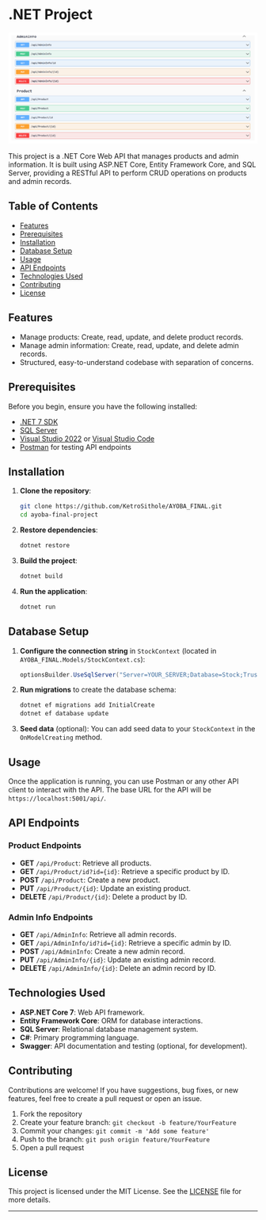
# .NET Project

![Project Screenshot](https://github.com/KetroSithole/AYOBA_FINAL/blob/main/Screenshot%202024-08-08%20224514.png)

This project is a .NET Core Web API that manages products and admin information. It is built using ASP.NET Core, Entity Framework Core, and SQL Server, providing a RESTful API to perform CRUD operations on products and admin records.

## Table of Contents

- [Features](#features)
- [Prerequisites](#prerequisites)
- [Installation](#installation)
- [Database Setup](#database-setup)
- [Usage](#usage)
- [API Endpoints](#api-endpoints)
- [Technologies Used](#technologies-used)
- [Contributing](#contributing)
- [License](#license)

## Features

- Manage products: Create, read, update, and delete product records.
- Manage admin information: Create, read, update, and delete admin records.
- Structured, easy-to-understand codebase with separation of concerns.

## Prerequisites

Before you begin, ensure you have the following installed:

- [.NET 7 SDK](https://dotnet.microsoft.com/download/dotnet/7.0)
- [SQL Server](https://www.microsoft.com/en-us/sql-server/sql-server-downloads)
- [Visual Studio 2022](https://visualstudio.microsoft.com/) or [Visual Studio Code](https://code.visualstudio.com/)
- [Postman](https://www.postman.com/downloads/) for testing API endpoints

## Installation

1. **Clone the repository**:
    ```bash
    git clone https://github.com/KetroSithole/AYOBA_FINAL.git
    cd ayoba-final-project
    ```

2. **Restore dependencies**:
    ```bash
    dotnet restore
    ```

3. **Build the project**:
    ```bash
    dotnet build
    ```

4. **Run the application**:
    ```bash
    dotnet run
    ```

## Database Setup

1. **Configure the connection string** in `StockContext` (located in `AYOBA_FINAL.Models/StockContext.cs`):

    ```csharp
    optionsBuilder.UseSqlServer("Server=YOUR_SERVER;Database=Stock;Trusted_Connection=True;Encrypt=False");
    ```

2. **Run migrations** to create the database schema:
    ```bash
    dotnet ef migrations add InitialCreate
    dotnet ef database update
    ```

3. **Seed data** (optional): You can add seed data to your `StockContext` in the `OnModelCreating` method.

## Usage

Once the application is running, you can use Postman or any other API client to interact with the API. The base URL for the API will be `https://localhost:5001/api/`.

## API Endpoints

### Product Endpoints

- **GET** `/api/Product`: Retrieve all products.
- **GET** `/api/Product/id?id={id}`: Retrieve a specific product by ID.
- **POST** `/api/Product`: Create a new product.
- **PUT** `/api/Product/{id}`: Update an existing product.
- **DELETE** `/api/Product/{id}`: Delete a product by ID.

### Admin Info Endpoints

- **GET** `/api/AdminInfo`: Retrieve all admin records.
- **GET** `/api/AdminInfo/id?id={id}`: Retrieve a specific admin by ID.
- **POST** `/api/AdminInfo`: Create a new admin record.
- **PUT** `/api/AdminInfo/{id}`: Update an existing admin record.
- **DELETE** `/api/AdminInfo/{id}`: Delete an admin record by ID.

## Technologies Used

- **ASP.NET Core 7**: Web API framework.
- **Entity Framework Core**: ORM for database interactions.
- **SQL Server**: Relational database management system.
- **C#**: Primary programming language.
- **Swagger**: API documentation and testing (optional, for development).

## Contributing

Contributions are welcome! If you have suggestions, bug fixes, or new features, feel free to create a pull request or open an issue.

1. Fork the repository
2. Create your feature branch: `git checkout -b feature/YourFeature`
3. Commit your changes: `git commit -m 'Add some feature'`
4. Push to the branch: `git push origin feature/YourFeature`
5. Open a pull request

## License

This project is licensed under the MIT License. See the [LICENSE](LICENSE) file for more details.

---
